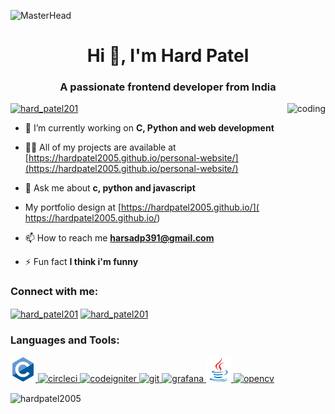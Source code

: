 ![MasterHead](https://mir-s3-cdn-cf.behance.net/project_modules/fs/54b6c068097599.5b50bca476b9b.gif)
<h1 align="center">Hi 👋, I'm Hard Patel</h1>
<h3 align="center">A passionate frontend developer from India</h3>
<img align="right" src="https://camo.githubusercontent.com/cae12fddd9d6982901d82580bdf321d81fb299141098ca1c2d4891870827bf17/68747470733a2f2f6d69726f2e6d656469756d2e636f6d2f6d61782f313336302f302a37513379765349765f7430696f4a2d5a2e676966" alt="coding">
<!-- <p align="left"> <img src="https://komarev.com/ghpvc/?username=hardpatel2005&label=Profile%20views&color=0e75b6&style=flat" alt="hardpatel2005" /> </p>
 -->
<p align="left"> <a href="https://twitter.com/hard_patel201" target="blank"><img src="https://img.shields.io/twitter/follow/hard_patel201?logo=twitter&style=for-the-badge" alt="hard_patel201" /></a> </p>

- 🔭 I’m currently working on **C, Python and web development**

- 👨‍💻 All of my projects are available at [https://hardpatel2005.github.io/personal-website/](https://hardpatel2005.github.io/personal-website/)

- 💬 Ask me about **c, python and javascript**

- My portfolio design at  [https://hardpatel2005.github.io/]( https://hardpatel2005.github.io/)

- 📫 How to reach me **harsadp391@gmail.com**

- ⚡ Fun fact **I think i'm funny**

<h3 align="left">Connect with me:</h3>
<p align="left">
<a href="https://twitter.com/hard_patel201" target="blank"><img align="center" src="https://raw.githubusercontent.com/rahuldkjain/github-profile-readme-generator/master/src/images/icons/Social/twitter.svg" alt="hard_patel201" height="30" width="40" /></a>
<a href="https://instagram.com/hard_patel201" target="blank"><img align="center" src="https://raw.githubusercontent.com/rahuldkjain/github-profile-readme-generator/master/src/images/icons/Social/instagram.svg" alt="hard_patel201" height="30" width="40" /></a>
</p>

<h3 align="left">Languages and Tools:</h3>
<p align="left"> <a href="https://www.cprogramming.com/" target="_blank" rel="noreferrer"> <img src="https://raw.githubusercontent.com/devicons/devicon/master/icons/c/c-original.svg" alt="c" width="40" height="40"/> </a> <a href="https://circleci.com" target="_blank" rel="noreferrer"> <img src="https://www.vectorlogo.zone/logos/circleci/circleci-icon.svg" alt="circleci" width="40" height="40"/> </a> <a href="https://codeigniter.com" target="_blank" rel="noreferrer"> <img src="https://cdn.worldvectorlogo.com/logos/codeigniter.svg" alt="codeigniter" width="40" height="40"/> </a> <a href="https://git-scm.com/" target="_blank" rel="noreferrer"> <img src="https://www.vectorlogo.zone/logos/git-scm/git-scm-icon.svg" alt="git" width="40" height="40"/> </a> <a href="https://grafana.com" target="_blank" rel="noreferrer"> <img src="https://www.vectorlogo.zone/logos/grafana/grafana-icon.svg" alt="grafana" width="40" height="40"/> </a> <a href="https://www.java.com" target="_blank" rel="noreferrer"> <img src="https://raw.githubusercontent.com/devicons/devicon/master/icons/java/java-original.svg" alt="java" width="40" height="40"/> </a> <a href="https://opencv.org/" target="_blank" rel="noreferrer"> <img src="https://www.vectorlogo.zone/logos/opencv/opencv-icon.svg" alt="opencv" width="40" height="40"/> </a> </p>

<p><img align="center" src="https://github-readme-streak-stats.herokuapp.com/?user=hardpatel2005&" alt="hardpatel2005" /></p>
